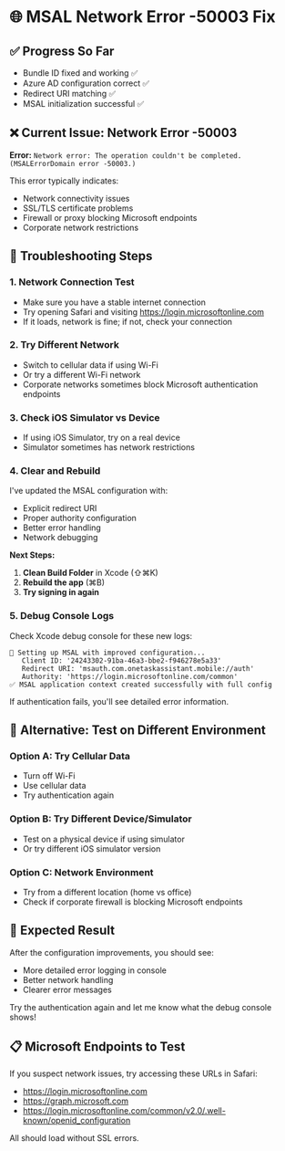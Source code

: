 # 🌐 MSAL Network Error -50003 Fix

## ✅ Progress So Far
- Bundle ID fixed and working ✅
- Azure AD configuration correct ✅  
- Redirect URI matching ✅
- MSAL initialization successful ✅

## ❌ Current Issue: Network Error -50003

**Error:** `Network error: The operation couldn't be completed. (MSALErrorDomain error -50003.)`

This error typically indicates:
- Network connectivity issues
- SSL/TLS certificate problems
- Firewall or proxy blocking Microsoft endpoints
- Corporate network restrictions

## 🔧 Troubleshooting Steps

### 1. Network Connection Test
- Make sure you have a stable internet connection
- Try opening Safari and visiting https://login.microsoftonline.com
- If it loads, network is fine; if not, check your connection

### 2. Try Different Network
- Switch to cellular data if using Wi-Fi
- Or try a different Wi-Fi network
- Corporate networks sometimes block Microsoft authentication endpoints

### 3. Check iOS Simulator vs Device
- If using iOS Simulator, try on a real device
- Simulator sometimes has network restrictions

### 4. Clear and Rebuild
I've updated the MSAL configuration with:
- Explicit redirect URI
- Proper authority configuration  
- Better error handling
- Network debugging

**Next Steps:**
1. **Clean Build Folder** in Xcode (⇧⌘K)
2. **Rebuild the app** (⌘B)
3. **Try signing in again**

### 5. Debug Console Logs
Check Xcode debug console for these new logs:
```
🔧 Setting up MSAL with improved configuration...
   Client ID: '24243302-91ba-46a3-bbe2-f946278e5a33'
   Redirect URI: 'msauth.com.onetaskassistant.mobile://auth'
   Authority: 'https://login.microsoftonline.com/common'
✅ MSAL application context created successfully with full config
```

If authentication fails, you'll see detailed error information.

## 📱 Alternative: Test on Different Environment

### Option A: Try Cellular Data
- Turn off Wi-Fi
- Use cellular data
- Try authentication again

### Option B: Try Different Device/Simulator
- Test on a physical device if using simulator
- Or try different iOS simulator version

### Option C: Network Environment
- Try from a different location (home vs office)
- Check if corporate firewall is blocking Microsoft endpoints

## 🚀 Expected Result
After the configuration improvements, you should see:
- More detailed error logging in console
- Better network handling
- Clearer error messages

Try the authentication again and let me know what the debug console shows!

## 📋 Microsoft Endpoints to Test
If you suspect network issues, try accessing these URLs in Safari:
- https://login.microsoftonline.com
- https://graph.microsoft.com
- https://login.microsoftonline.com/common/v2.0/.well-known/openid_configuration

All should load without SSL errors.
